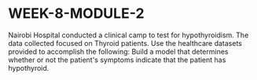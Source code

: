 # WEEK-8-MODULE-2
Nairobi Hospital conducted a clinical camp to test for hypothyroidism. The data collected focused on Thyroid patients. Use the healthcare datasets provided to accomplish the following:    Build a model that determines whether or not the patient's symptoms indicate that the patient has hypothyroid.
